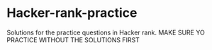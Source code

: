 # Hacker-rank-practice
Solutions for the practice questions in Hacker rank.
MAKE SURE YO PRACTICE WITHOUT THE SOLUTIONS FIRST
